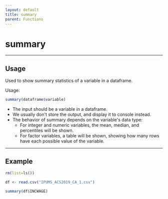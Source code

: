 ```yaml
---
layout: default
title: summary
parent: Functions
---
```


# summary

---

## Usage

Used to show summary statistics of a variable in a dataframe.

Usage:
```r
summary(dataframe$variable)
```

- The input should be a variable in a dataframe.
- We usually don't store the output, and display it to console instead.
- The behavior of summary depends on the variable's data type:
    - For integer and numeric variables, the mean, median, and percentiles will be shown.
    - For factor variables, a table will be shown, showing how many rows have each possible value of the variable.

---

## Example

```r
rm(list=ls())

df <- read.csv("IPUMS_ACS2019_CA_1.csv")

summary(df$INCWAGE)
```

 
